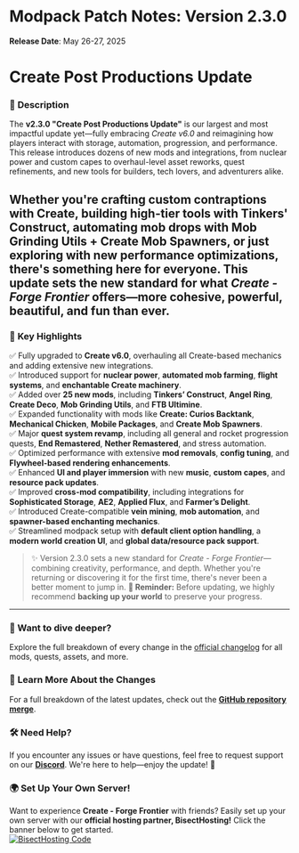# **Modpack Patch Notes: Version 2.3.0**  
**Release Date**: May 26-27, 2025  

# **Create Post Productions Update**  

### 📝 **Description**

The **v2.3.0 "Create Post Productions Update"** is our largest and most impactful update yet—fully embracing *Create v6.0* and reimagining how players interact with storage, automation, progression, and performance. This release introduces dozens of new mods and integrations, from nuclear power and custom capes to overhaul-level asset reworks, quest refinements, and new tools for builders, tech lovers, and adventurers alike.

Whether you're crafting custom contraptions with Create, building high-tier tools with Tinkers' Construct, automating mob drops with Mob Grinding Utils + Create Mob Spawners, or just exploring with new performance optimizations, there's something here for everyone. This update sets the new standard for what *Create - Forge Frontier* offers—more cohesive, powerful, beautiful, and fun than ever.
---
### 🌟 **Key Highlights**
✅ Fully upgraded to **Create v6.0**, overhauling all Create-based mechanics and adding extensive new integrations.  
✅ Introduced support for **nuclear power**, **automated mob farming**, **flight systems**, and **enchantable Create machinery**.  
✅ Added over **25 new mods**, including **Tinkers’ Construct**, **Angel Ring**, **Create Deco**, **Mob Grinding Utils**, and **FTB Ultimine**.  
✅ Expanded functionality with mods like **Create: Curios Backtank**, **Mechanical Chicken**, **Mobile Packages**, and **Create Mob Spawners**.  
✅ Major **quest system revamp**, including all general and rocket progression quests, **End Remastered**, **Nether Remastered**, and stress automation.  
✅ Optimized performance with extensive **mod removals**, **config tuning**, and **Flywheel-based rendering enhancements**.  
✅ Enhanced **UI and player immersion** with new **music**, **custom capes**, and **resource pack updates**.  
✅ Improved **cross-mod compatibility**, including integrations for **Sophisticated Storage**, **AE2**, **Applied Flux**, and **Farmer’s Delight**.  
✅ Introduced Create-compatible **vein mining**, **mob automation**, and **spawner-based enchanting mechanics**.  
✅ Streamlined modpack setup with **default client option handling**, a **modern world creation UI**, and **global data/resource pack support**.
> ✨ Version 2.3.0 sets a new standard for *Create - Forge Frontier*—combining creativity, performance, and depth. Whether you're returning or discovering it for the first time, there's never been a better moment to jump in.
> **🚨 Reminder:** Before updating, we highly recommend **backing up your world** to preserve your progress.  
---

### 📖 Want to dive deeper?
Explore the full breakdown of every change in the [official changelog](https://github.com/Landscapes-Reimagined/Create-Forge-Frontier/blob/main/changelogs/2.3.0_Changelog.md) for all mods, quests, assets, and more.

### 📜 **Learn More About the Changes**  
For a full breakdown of the latest updates, check out the **[GitHub repository merge](https://github.com/Landscapes-Reimagined/Create-Forge-Frontier/commit/4b05d8ad052b2f9b0038157cc71dab80651c75c0)**.  

### 🛠 **Need Help?**  
If you encounter any issues or have questions, feel free to request support on our **[Discord](https://discord.gg/quenZthXgy)**. We're here to help—enjoy the update! 🚀  

### 🌍 **Set Up Your Own Server!**  
Want to experience **Create - Forge Frontier** with friends? Easily set up your own server with our **official hosting partner, BisectHosting!** Click the banner below to get started.  
[![BisectHosting Code](https://www.bisecthosting.com/images/CF/CREATE_FORGE_FRONTIER/CREATE_FORGE_FRONTIER_Promo.webp)](https://bisecthosting.com/M0nkeyPr0grammer?r=curseforge+changelog)  
